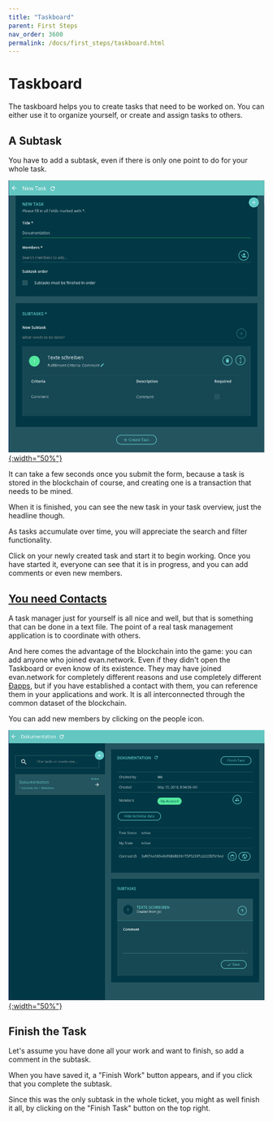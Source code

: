 ```yaml
---
title: "Taskboard"
parent: First Steps
nav_order: 3600
permalink: /docs/first_steps/taskboard.html
---
```


# Taskboard
The taskboard helps you to create tasks that need to be worked on. You can either use it to organize yourself, or create and assign tasks to others.


## A Subtask

You have to add a subtask, even if there is only one point to do for your whole task.

[![create task](/docs/3000_first_steps/img/create_task.png){:width="50%"}](/docs/3000_first_steps/img/create_task.png)

It can take a few seconds once you submit the form, because a task is stored in the blockchain of course, and creating one is a transaction that needs to be mined.

When it is finished, you can see the new task in your task overview, just the headline though.

As tasks accumulate over time, you will appreciate the search and filter functionality.

Click on your newly created task and start it to begin working. Once you have started it, everyone can
see that it is in progress, and you can add comments or even new members.


## [You need Contacts](/docs/first_steps/contacts)

A task manager just for yourself is all nice and well, but that is something that can be done in a text file. The point of a real task management application is to coordinate with others.

And here comes the advantage of the blockchain into the game: you can add anyone who joined evan.network.
Even if they didn't open the Taskboard or even know of its existence. They may have joined evan.network for completely different reasons and use completely different [Ðapps](/docs/developers/ui/basics.html), but if you have established a contact with them, you can reference them in your applications and work. It is all interconnected through the common dataset of the blockchain.

You can add new members by clicking on the people icon.

[![create task](/docs/3000_first_steps/img/edit_task.png){:width="50%"}](/docs/3000_first_steps/img/edit_task.png)


## Finish the Task

Let's assume you have done all your work and want to finish, so add a comment in the subtask.

When you have saved it, a "Finish Work" button appears, and if you click that you complete the subtask.

Since this was the only subtask in the whole ticket, you might as well finish it all,
by clicking on the "Finish Task"  button on the top right.
